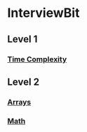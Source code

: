 # InterviewBit

## Level 1

### [Time Complexity](https://github.com/themagicalmammal/InterviewBit/tree/main/Level%201)

## Level 2

### [Arrays](https://github.com/themagicalmammal/InterviewBit/tree/main/Level%202/Arrays)

### [Math](https://github.com/themagicalmammal/InterviewBit/tree/main/Level%202/Math)
